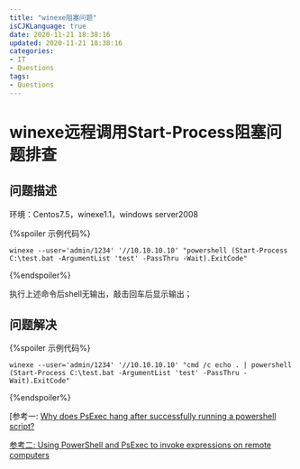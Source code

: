 ```yaml
---
title: "winexe阻塞问题"
isCJKLanguage: true
date: 2020-11-21 18:38:16
updated: 2020-11-21 18:38:16
categories: 
- IT
- Questions
tags: 
- Questions
---
```


# winexe远程调用Start-Process阻塞问题排查

## 问题描述

环境：Centos7.5，winexe1.1，windows server2008

{%spoiler 示例代码%}
```shell
winexe --user='admin/1234' '//10.10.10.10' "powershell (Start-Process C:\test.bat -ArgumentList 'test' -PassThru -Wait).ExitCode"
```
{%endspoiler%}

执行上述命令后shell无输出，敲击回车后显示输出；

## 问题解决

{%spoiler 示例代码%}
```shell
winexe --user='admin/1234' '//10.10.10.10' "cmd /c echo . | powershell (Start-Process C:\test.bat -ArgumentList 'test' -PassThru -Wait).ExitCode"
```
{%endspoiler%}

[参考一: [Why does PsExec hang after successfully running a powershell script?](https://serverfault.com/questions/437504/why-does-psexec-hang-after-successfully-running-a-powershell-script)

[参考二: Using PowerShell and PsExec to invoke expressions on remote computers](https://www.leeholmes.com/blog/2007/10/02/using-powershell-and-psexec-to-invoke-expressions-on-remote-computers/)